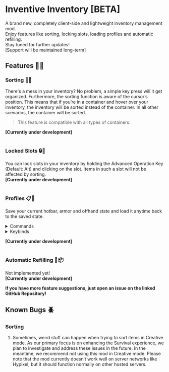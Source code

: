 # Inventive Inventory [BETA]

A brand new, completely client-side and lightweight inventory management mod.  
Enjoy features like sorting, locking slots, loading profiles and automatic refilling.  
Stay tuned for further updates!  
[Support will be maintained long-term]

## Features 🚀💡
### Sorting 🔀🔠
There's a mess in your inventory? No problem, a simple key press will it get organized.
Furthermore, the sorting function is aware of the cursor’s position. This means that if you’re in a container and hover over your inventory, the inventory will be sorted instead of the container. In all other scenarios, the container will be sorted.
> This feature is compatible with all types of containers.

**[Currently under development]**
<br>
<br>
### Locked Slots 🔒🚫
You can lock slots in your inventory by holding the Advanced Operation Key (Default: Alt) and clicking on the slot. Items in such a slot will not be affected by sorting.  
**[Currently under development]**
<br>
<br>
### Profiles 📋📂
Save your current hotbar, armor and offhand state and load it anytime back to the saved state.

<details>
<summary>Commands</summary>

- Save: **/inventive-profile save <profile_name> [optional_keybinding]**
- Load: **/inventive-profile load <profile_name>**
- Delete: **/inventive-profile delete <profile_name>**

> When you use the save command, you have to add a custom name. This custom name will be displayed each time the profile is loaded and also in the keybind settings. Additionally, you can assign a keybind to the profile. This keybind will be linked to the profile, allowing you to quickly access it. However, this is only possible if the chosen key is one of the Profile Keys. These keys are suggested by default but can be modified in the settings.

</details>

<details>
<summary>Keybinds</summary>

You can use totally customizable hotkeys to load and save profiles:
- Default Saving: **<Left Ctrl>** + **<Number [1-9]>**
- Default Loading: **<Alt>** + **<Number [1-9]>**

</details>

**[Currently under development]**
<br>
<br>
### Automatic Refilling 🔄📦
Not implemented yet!  
**[Currently under development]**

**If you have more feature suggestions, just open an issue on the linked GitHub Repository!**

## Known Bugs 🪲
### Sorting
1. Sometimes, weird stuff can happen when trying to sort items in Creative mode. As our primary focus is on enhancing the Survival experience, we plan to investigate and address these issues in the future. In the meantime, we recommend not using this mod in Creative mode. Please note that the mod currently doesn’t work well on server networks like Hypixel, but it should function normally on other hosted servers.
